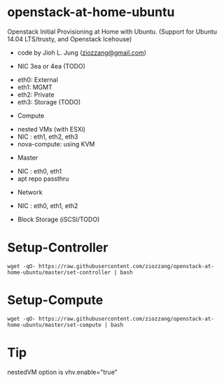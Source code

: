 openstack-at-home-ubuntu
========================

Openstack Initial Provisioning at Home with Ubuntu. (Support for Ubuntu 14.04 LTS/trusty, and Openstack Icehouse)


* code by Jioh L. Jung (ziozzang@gmail.com)

* NIC 3ea or 4ea (TODO)
 - eth0: External
 - eth1: MGMT
 - eth2: Private
 - eth3: Storage (TODO)

* Compute
 - nested VMs (with ESXi)
 - NIC : eth1, eth2, eth3
 - nova-compute: using KVM

* Master
 - NIC : eth0, eth1
 - apt repo passthru

* Network
 - NIC : eth0, eth1, eth2

* Block Storage (iSCSI/TODO)


Setup-Controller
================

```
wget -qO- https://raw.githubusercontent.com/ziozzang/openstack-at-home-ubuntu/master/set-controller | bash
```

Setup-Compute
=============

```
wget -qO- https://raw.githubusercontent.com/ziozzang/openstack-at-home-ubuntu/master/set-compute | bash
```

Tip
===

nestedVM option is vhv.enable="true"

